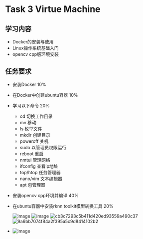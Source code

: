 # Task 3 Virtue Machine
## 学习内容
 - Docker的安装与使用
 - Linux操作系统基础入门
 - opencv cpp版环境安装
## 任务要求
 - 安装Docker 10%
 - 在Docker中创建ubuntu容器 10%
 - 学习以下命令 20%
    - cd 切换工作目录
    - mv 移动
    - ls 枚举文件
    - mkdir 创建目录
    - poweroff 关机
    - sudo 以管理员权限运行
    - reboot 重启
    - nmtui 管理网络
    - ifconfig 查看ip地址
    - top/htop 任务管理器
    - nano/vim 文本编辑器
    - apt 包管理器
 - 安装opencv cpp环境并编译 40%
 - 在ubuntu容器中安装rknn toolkit模型转换工具 20%

   ![image](https://github.com/user-attachments/assets/9d06c84e-9e78-4ba5-8951-021bc2c5b2b5)
   ![image](https://github.com/user-attachments/assets/fbd5226e-21f0-480e-a50a-ea5b7444ab17)
![cb3c7293c5b411d420ed93559a490c37](https://github.com/user-attachments/assets/298bdb42-e654-478a-937f-f42637e72cac)
![9a6bb7074f84a2f395a5c9d8414102b2](https://github.com/user-attachments/assets/f4be726a-1adf-474f-9d15-885b7ba82dc7)
 - ![image](https://github.com/user-attachments/assets/3df1be3d-f20b-41a6-a651-75bf8ec60003)
